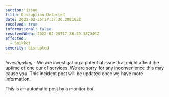 ```yaml
---
section: issue
title: Disruption Detected
date: 2022-02-25T17:37:20.208162Z
resolved: true
informational: false
resolvedWhen: 2022-02-25T17:38:30.387346Z
affected:
  - Snikket
severity: disrupted
---
```

*Investigating* - We are investigating a potential issue that might affect the uptime of one our of services. We are sorry for any inconvenience this may cause you. This incident post will be updated once we have more information.

This is an automatic post by a monitor bot.
        